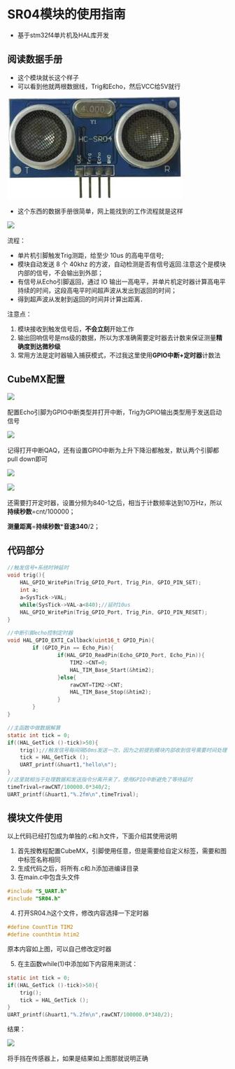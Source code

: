 # SR04模块的使用指南

- 基于stm32f4单片机及HAL库开发

## 阅读数据手册

- 这个模块就长这个样子
- 可以看到他就两根数据线，Trig和Echo，然后VCC给5V就行



![](https://github.com/PinocchioShei/stm32-HAL-SR04/raw/master/linkPic/20191027151225210.jpg)

- 这个东西的数据手册很简单，网上能找到的工作流程就是这样

![](D:\QQ_File\MARKDOWN（笔记什么的）\linkPic\sr04\D.png)

流程：

- 单片机引脚触发Trig测距，给至少 10us 的高电平信号;
- 模块自动发送 8 个 40khz 的方波，自动检测是否有信号返回.注意这个是模块内部的信号，不会输出到外部；
- 有信号从Echo引脚返回，通过 IO 输出一高电平，并单片机定时器计算高电平持续的时间，这段高电平时间超声波从发出到返回的时间；
- 得到超声波从发射到返回的时间并计算出距离．

注意点：

1. 模块接收到触发信号后，**不会立刻**开始工作
2. 输出回响信号是ms级的数据，所以为求准确需要定时器去计数来保证测量**精确度到达微秒级**
3. 常用方法是定时器输入捕获模式，不过我这里使用**GPIO中断+定时器**计数法

## CubeMX配置

![](D:\QQ_File\MARKDOWN（笔记什么的）\linkPic\sr04\sr1.png)

配置Echo引脚为GPIO中断类型并打开中断，Trig为GPIO输出类型用于发送启动信号

![](D:\QQ_File\MARKDOWN（笔记什么的）\linkPic\sr04\sr2.png)

记得打开中断QAQ，还有设置GPIO中断为上升下降沿都触发，默认两个引脚都pull down即可

![](D:\QQ_File\MARKDOWN（笔记什么的）\linkPic\sr04\sr3.png)

![](D:\QQ_File\MARKDOWN（笔记什么的）\linkPic\sr04\sr4.png)

还需要打开定时器，设置分频为840-1之后，相当于计数频率达到10万Hz，所以**持续秒数**=cnt/100000；

**测量距离**=**持续秒数*****音速340**/2；

## 代码部分

```C
//触发信号+系统时钟延时
void trig(){
	HAL_GPIO_WritePin(Trig_GPIO_Port, Trig_Pin, GPIO_PIN_SET);
    int a;
    a=SysTick->VAL;
    while(SysTick->VAL-a<840);//延时10us
	HAL_GPIO_WritePin(Trig_GPIO_Port, Trig_Pin, GPIO_PIN_RESET);
}
```

```C
//中断引脚echo控制定时器
void HAL_GPIO_EXTI_Callback(uint16_t GPIO_Pin){
		if (GPIO_Pin == Echo_Pin){
				if(HAL_GPIO_ReadPin(Echo_GPIO_Port, Echo_Pin)){
					TIM2->CNT=0;
					HAL_TIM_Base_Start(&htim2);
				}else{
					rawCNT=TIM2->CNT;
					HAL_TIM_Base_Stop(&htim2);
				}
		}
}
```

```c
//主函数中做数据解算
static int tick = 0;
if((HAL_GetTick ()-tick)>50){
    trig();//触发信号每间隔50ms发送一次，因为之前提到模块内部收到信号需要时间处理
    tick = HAL_GetTick ();
    UART_printf(&huart1,"hello\n");
}
//这里就相当于处理数据和发送指令分离开来了，使用GPIO中断避免了等待延时
timeTrival=rawCNT/100000.0*340/2;
UART_printf(&huart1,"%.2fm\n",timeTrival);
```

## 模块文件使用

以上代码已经打包成为单独的.c和.h文件，下面介绍其使用说明

1. 首先按教程配置CubeMX，引脚使用任意，但是需要给自定义标签，需要和图中标签名称相同
2. 生成代码之后，将所有.c和.h添加进编译目录
3. 在main.c中包含头文件

```c
#include "S_UART.h"
#include "SR04.h"
```

4. 打开SR04.h这个文件，修改内容选择一下定时器

```c
#define CountTim TIM2
#define counthtim htim2
```

原本内容如上图，可以自己修改定时器

5. 在主函数while(1)中添加如下内容用来测试：

```C
static int tick = 0;
if((HAL_GetTick ()-tick)>50){
    trig();
    tick = HAL_GetTick ();
}
UART_printf(&huart1,"%.2fm\n",rawCNT/100000.0*340/2);
```

结果：

![](D:\QQ_File\MARKDOWN（笔记什么的）\linkPic\sr04\sr05.png)

将手挡在传感器上，如果是结果如上图那就说明正确
